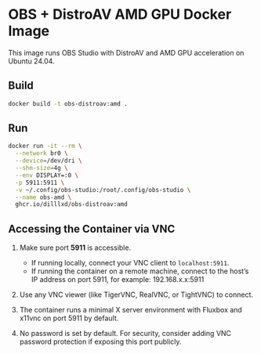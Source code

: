 # OBS + DistroAV AMD GPU Docker Image

This image runs OBS Studio with DistroAV and AMD GPU acceleration on Ubuntu 24.04.

## Build

```bash
docker build -t obs-distroav:amd .
```

## Run

```bash
docker run -it --rm \
  --network br0 \
  --device=/dev/dri \
  --shm-size=4g \
  --env DISPLAY=:0 \
  -p 5911:5911 \
  -v ~/.config/obs-studio:/root/.config/obs-studio \
  --name obs-amd \
  ghcr.io/dilllxd/obs-distroav:amd
```

## Accessing the Container via VNC

1. Make sure port **5911** is accessible.
   - If running locally, connect your VNC client to `localhost:5911`.
   - If running the container on a remote machine, connect to the host’s IP address on port 5911, for example: 192.168.x.x:5911

2. Use any VNC viewer (like TigerVNC, RealVNC, or TightVNC) to connect.

3. The container runs a minimal X server environment with Fluxbox and x11vnc on port 5911 by default.

4. No password is set by default. For security, consider adding VNC password protection if exposing this port publicly.